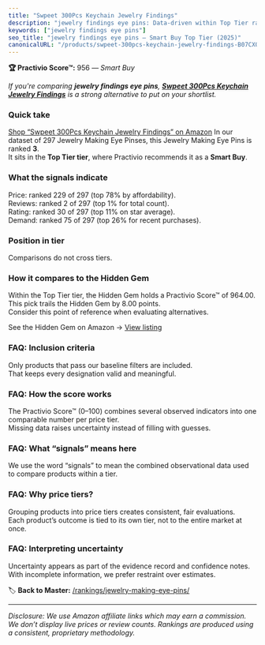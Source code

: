 ```yaml
---
title: "Swpeet 300Pcs Keychain Jewelry Findings"
description: "jewelry findings eye pins: Data-driven within Top Tier ranking using the Practivio Score™. Positioned by quality, value, demand, findability, momentum."
keywords: ["jewelry findings eye pins"]
seo_title: "jewelry findings eye pins — Smart Buy Top Tier (2025)"
canonicalURL: "/products/swpeet-300pcs-keychain-jewelry-findings-B07CXQZGD5/"
---
```


**🏆 Practivio Score™:** 956 — _Smart Buy_


*If you're comparing **jewelry findings eye pins**, **[Swpeet 300Pcs Keychain Jewelry Findings](https://www.amazon.com/dp/B07CXQZGD5?tag=practivio-20)** is a strong alternative to put on your shortlist.*
### Quick take
[Shop “Swpeet 300Pcs Keychain Jewelry Findings” on Amazon](https://www.amazon.com/dp/B07CXQZGD5?tag=practivio-20)
In our dataset of 297 Jewelry Making Eye Pinses, this Jewelry Making Eye Pins is ranked **3**.  
It sits in the **Top Tier tier**, where Practivio recommends it as a **Smart Buy**.

### What the signals indicate
Price: ranked 229 of 297 (top 78% by affordability).  
Reviews: ranked 2 of 297 (top 1% for total count).  
Rating: ranked 30 of 297 (top 11% on star average).  
Demand: ranked 75 of 297 (top 26% for recent purchases).

### Position in tier
Comparisons do not cross tiers.

### How it compares to the Hidden Gem
Within the Top Tier tier, the Hidden Gem holds a Practivio Score™ of 964.00.  
This pick trails the Hidden Gem by 8.00 points.  
Consider this point of reference when evaluating alternatives.  

See the Hidden Gem on Amazon → [View listing](https://www.amazon.com/dp/B07543G29V?tag=practivio-20)

### FAQ: Inclusion criteria
Only products that pass our baseline filters are included.  
That keeps every designation valid and meaningful.

### FAQ: How the score works
The Practivio Score™ (0–100) combines several observed indicators into one comparable number per price tier.  
Missing data raises uncertainty instead of filling with guesses.

### FAQ: What “signals” means here
We use the word “signals” to mean the combined observational data used to compare products within a tier.

### FAQ: Why price tiers?
Grouping products into price tiers creates consistent, fair evaluations.  
Each product’s outcome is tied to its own tier, not to the entire market at once.

### FAQ: Interpreting uncertainty
Uncertainty appears as part of the evidence record and confidence notes.  
With incomplete information, we prefer restraint over estimates.


🏷️ **Back to Master:** [/rankings/jewelry-making-eye-pins/](/rankings/jewelry-making-eye-pins/)

---
_Disclosure: We use Amazon affiliate links which may earn a commission. We don’t display live prices or review counts. Rankings are produced using a consistent, proprietary methodology._
